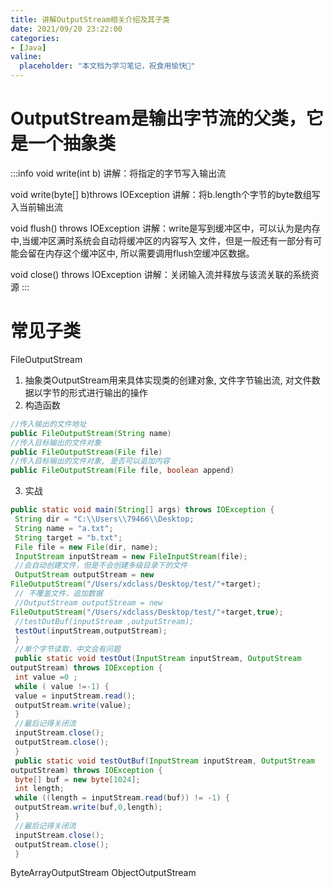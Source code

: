 ```yaml
---
title: 讲解OutputStream相关介绍及其⼦类
date: 2021/09/20 23:22:00
categories:
- [Java]
valine:
  placeholder: "本文档为学习笔记，祝食用愉快💪"
---
```


# OutputStream是输出字节流的⽗类，它是⼀个抽象类
:::info
void write(int b)
讲解：将指定的字节写⼊输出流

void write(byte[] b)throws IOException
讲解：将b.length个字节的byte数组写⼊当前输出流

void flush() throws IOException
讲解：write是写到缓冲区中，可以认为是内存中,当缓冲区满时系统会⾃动将缓冲区的内容写⼊
⽂件，但是⼀般还有⼀部分有可能会留在内存这个缓冲区中, 所以需要调⽤flush空缓冲区数据。

void close() throws IOException
讲解：关闭输⼊流并释放与该流关联的系统资源
:::

# 常⻅⼦类
FileOutputStream
1. 抽象类OutputStream⽤来具体实现类的创建对象, ⽂件字节输出流, 对⽂件数据以字节的形式进⾏输出的操作
2. 构造函数
```java
//传⼊输出的⽂件地址
public FileOutputStream(String name)
//传⼊⽬标输出的⽂件对象
public FileOutputStream(File file)
//传⼊⽬标输出的⽂件对象, 是否可以追加内容
public FileOutputStream(File file, boolean append)
```
3. 实战
```java
public static void main(String[] args) throws IOException {
 String dir = "C:\\Users\\79466\\Desktop;
 String name = "a.txt";
 String target = "b.txt";
 File file = new File(dir, name);
 InputStream inputStream = new FileInputStream(file);
 //会⾃动创建⽂件，但是不会创建多级⽬录下的⽂件
 OutputStream outputStream = new
FileOutputStream("/Users/xdclass/Desktop/test/"+target);
 // 不覆盖⽂件，追加数据
 //OutputStream outputStream = new
FileOutputStream("/Users/xdclass/Desktop/test/"+target,true);
 //testOutBuf(inputStream ,outputStream);
 testOut(inputStream,outputStream);
 }
 //单个字节读取，中⽂会有问题
 public static void testOut(InputStream inputStream, OutputStream
outputStream) throws IOException {
 int value =0 ;
 while ( value !=-1) {
 value = inputStream.read();
 outputStream.write(value);
 }
 //最后记得关闭流
 inputStream.close();
 outputStream.close();
 }
 public static void testOutBuf(InputStream inputStream, OutputStream
outputStream) throws IOException {
 byte[] buf = new byte[1024];
 int length;
 while ((length = inputStream.read(buf)) != -1) {
 outputStream.write(buf,0,length);
 }
 //最后记得关闭流
 inputStream.close();
 outputStream.close();
 }
```
ByteArrayOutputStream
ObjectOutputStream